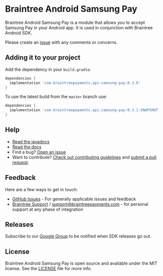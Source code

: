 # Braintree Android Samsung Pay

Braintree Android Samsung Pay is a module that allows you to accept Samsung Pay in your Android app. It is used in conjunction with Braintree Android SDK.

Please create an [issue](https://github.com/braintree/braintree-android-samsung-pay/issues) with any comments or concerns.

## Adding it to your project

Add the dependency in your `build.gradle`:

```groovy
dependencies {
  implementation 'com.braintreepayments.api:samsung-pay:0.3.0'
}
```

To use the latest build from the `master` branch use:

```groovy
dependencies {
  implementation 'com.braintreepayments.api:samsung-pay:0.3.1-SNAPSHOT'
}
```

## Help

* [Read the javadocs](http://javadoc.io/doc/com.braintreepayments.api/braintree-android-samsung-pay/)
* [Read the docs](https://developers.braintreepayments.com/guides/samsung-pay/client-side/android/v2)
* Find a bug? [Open an issue](https://github.com/braintree/braintree-android-samsung-pay/issues)
* Want to contribute? [Check out contributing guidelines](CONTRIBUTING.md) and [submit a pull request](https://help.github.com/articles/creating-a-pull-request).

## Feedback

Here are a few ways to get in touch:

* [GitHub Issues](https://github.com/braintree/braintree-android-samsung-pay/issues) - For generally applicable issues and feedback
* [Braintree Support](https://articles.braintreepayments.com/) / [support@braintreepayments.com](mailto:support@braintreepayments.com) -
for personal support at any phase of integration

## Releases

Subscribe to our [Google Group](https://groups.google.com/forum/#!forum/braintree-sdk-announce) to
be notified when SDK releases go out.

## License

Braintree Android Samsung Pay is open source and available under the MIT license. See the [LICENSE](LICENSE) file for more info.
